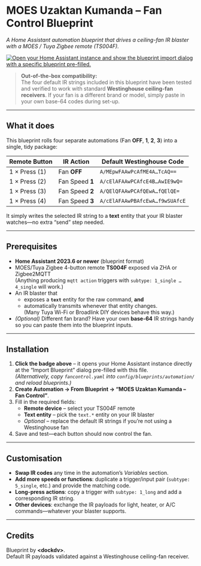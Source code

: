# MOES Uzaktan Kumanda – Fan Control Blueprint  
*A Home Assistant automation blueprint that drives a ceiling-fan IR blaster with a MOES / Tuya Zigbee remote (TS004F).*

<a href="https://my.home-assistant.io/redirect/blueprint_import/?blueprint_url=https%3A%2F%2Fgithub.com%2Fdockdv%2Fhomeassistant%2Fblob%2F0f344e5b778ae7b3619b86f4e2702fad1dc241a3%2Ffancontrol%2Ffancontrol.yaml" target="_blank" rel="noreferrer noopener"><img src="https://my.home-assistant.io/badges/blueprint_import.svg" alt="Open your Home Assistant instance and show the blueprint import dialog with a specific blueprint pre-filled." /></a>

> **Out-of-the-box compatibility:**  
> The four default IR strings included in this blueprint have been tested and verified to work with standard **Westinghouse ceiling-fan receivers**. If your fan is a different brand or model, simply paste in your own base-64 codes during set-up.

---

## What it does
This blueprint rolls four separate automations (Fan **OFF**, **1**, **2**, **3**) into a single, tidy package:

| Remote Button | IR Action | Default Westinghouse Code |
| ------------- | --------- | ------------------------- |
| 1 × Press (1) | Fan **OFF** | `A/MEpwFAAwPcAfME4A…TcAQ==` |
| 1 × Press (2) | Fan Speed **1** | `A/cElAFAAwPCAfcE4B…AwIE9wQ=` |
| 1 × Press (3) | Fan Speed **2** | `A/QElQFAAwPCAfQEwA…fQElQE=` |
| 1 × Press (4) | Fan Speed **3** | `A/cElAFAAwPBAfcEwA…f9wSUAfcE` |

It simply writes the selected IR string to a **text** entity that your IR blaster watches—no extra “send” step needed.

---

## Prerequisites
* **Home Assistant 2023.6 or newer** (blueprint format)  
* MOES/Tuya Zigbee 4-button remote **TS004F** exposed via ZHA or Zigbee2MQTT  
  (Anything producing `mqtt action` triggers with `subtype: 1_single … 4_single` will work.)  
* An IR blaster that  
  * exposes a **`text`** entity for the raw command, **and**  
  * automatically transmits whenever that entity changes.  
  (Many Tuya Wi-Fi or Broadlink DIY devices behave this way.)  
* *(Optional)* Different fan brand? Have your own **base-64** IR strings handy so you can paste them into the blueprint inputs.

---

## Installation
1. **Click the badge above** – it opens your Home Assistant instance directly at the “Import Blueprint” dialog pre-filled with this file.  
   *(Alternatively, copy `fancontrol.yaml` into `config/blueprints/automation/` and reload blueprints.)*  
2. **Create Automation → From Blueprint → “MOES Uzaktan Kumanda – Fan Control”**.  
3. Fill in the required fields:  
   * **Remote device** – select your TS004F remote  
   * **Text entity** – pick the `text.*` entity on your IR blaster  
   * *Optional* – replace the default IR strings if you’re not using a Westinghouse fan  
4. Save and test—each button should now control the fan.

---

## Customisation
* **Swap IR codes** any time in the automation’s *Variables* section.  
* **Add more speeds or functions**: duplicate a trigger/input pair (`subtype: 5_single`, etc.) and provide the matching code.  
* **Long-press actions**: copy a trigger with `subtype: 1_long` and add a corresponding IR string.  
* **Other devices**: exchange the IR payloads for light, heater, or A/C commands—whatever your blaster supports.

---

## Credits
Blueprint by **\<dockdv\>**.  
Default IR payloads validated against a Westinghouse ceiling-fan receiver.
